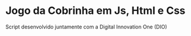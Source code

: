# Jogo da Cobrinha em Js, Html e Css 

Script desenvolvido juntamente com a Digital Innovation One (DIO)